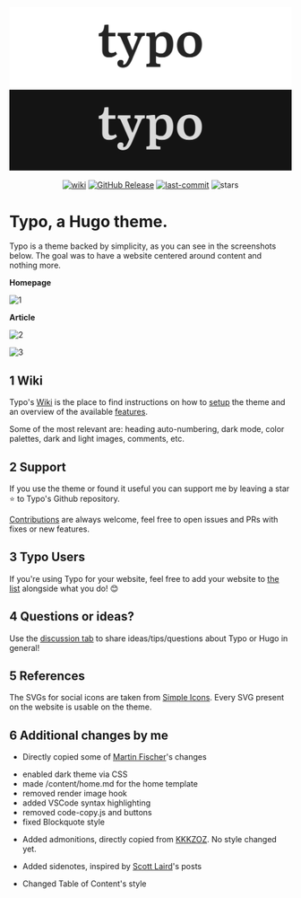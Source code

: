![banner](https://raw.githubusercontent.com/tomfran/typo/main/images/banner-light.webp#gh-light-mode-only)
![banner](https://raw.githubusercontent.com/tomfran/typo/main/images/banner-dark.webp#gh-dark-mode-only)

<div align="center">

[![wiki](https://img.shields.io/badge/doc-wiki-red?style=for-the-badge)](https://tomfran.github.io/typo-wiki/)
[![GitHub Release](https://img.shields.io/github/v/release/tomfran/typo?style=for-the-badge)](https://github.com/tomfran/typo/releases/latest)
[![last-commit](https://img.shields.io/github/last-commit/tomfran/typo?style=for-the-badge)](https://github.com/tomfran/typo/commits/)
![stars](https://img.shields.io/github/stars/tomfran/typo?style=for-the-badge&color=orange)

</div>

# Typo, a Hugo theme.

Typo is a theme backed by simplicity, as you can see in the screenshots below. The goal was to have a website centered around content and nothing more.

**Homepage**

![1](https://raw.githubusercontent.com/tomfran/typo/main/images/1.webp)

**Article**

![2](https://raw.githubusercontent.com/tomfran/typo/main/images/2.webp)

![3](https://raw.githubusercontent.com/tomfran/typo/main/images/3.webp)

## 1 Wiki

Typo's [Wiki](https://tomfran.github.io/typo-wiki/) is the place to find instructions on how to [setup](https://tomfran.github.io/typo-wiki/setup) the theme and an overview of the available [features](https://tomfran.github.io/typo-wiki/features). 

Some of the most relevant are: heading auto-numbering, dark mode, color palettes, dark and light images, comments, etc.

## 2 Support

If you use the theme or found it useful you can support me by leaving a star ⭐ to Typo's Github repository.

[Contributions](https://github.com/tomfran/typo/blob/main/CONTRIBUTING.md) are always welcome, feel free to open issues and PRs with fixes or new features.

## 3 Typo Users

If you're using Typo for your website, feel free to add your website to [the list](https://github.com/tomfran/typo/blob/main/USERS.md) alongside what you do! 😊

## 4 Questions or ideas? 

Use the [discussion tab](https://github.com/tomfran/typo/discussions) to share ideas/tips/questions about Typo or Hugo in general!

## 5 References

The SVGs for social icons are taken from [Simple Icons](https://github.com/simple-icons/simple-icons).
Every SVG present on the website is usable on the theme.

## 6 Additional changes by me
* Directly copied some of [Martin Fischer](https://git.push-f.com/tastefejl/)'s changes
- enabled dark theme via CSS
- made /content/home.md for the home template
- removed render image hook
- added VSCode syntax highlighting
- removed code-copy.js and buttons
- fixed Blockquote style

* Added admonitions, directly copied from [KKKZOZ](https://github.com/KKKZOZ/hugo-admonitions). No style changed yet.

* Added sidenotes, inspired by [Scott Laird](https://scottstuff.net/posts/2024/12/16/sidenotes-in-hugo-with-fixit/)'s posts

* Changed Table of Content's style
